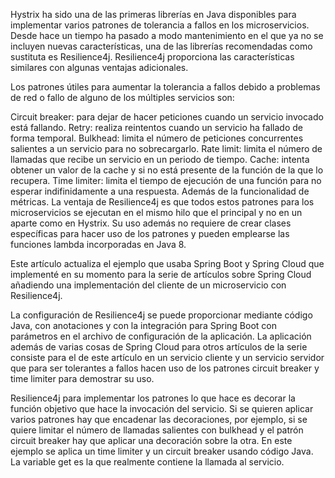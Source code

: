 Hystrix ha sido una de las primeras librerías en Java disponibles para implementar varios patrones de tolerancia a fallos en los microservicios. Desde hace un tiempo ha pasado a modo mantenimiento en el que ya no se incluyen nuevas características, una de las librerías recomendadas como sustituta es Resilience4j. Resilience4j proporciona las características similares con algunas ventajas adicionales.

Los patrones útiles para aumentar la tolerancia a fallos debido a problemas de red o fallo de alguno de los múltiples servicios son:

Circuit breaker: para dejar de hacer peticiones cuando un servicio invocado está fallando.
Retry: realiza reintentos cuando un servicio ha fallado de forma temporal.
Bulkhead: limita el número de peticiones concurrentes salientes a un servicio para no sobrecargarlo.
Rate limit: limita el número de llamadas que recibe un servicio en un periodo de tiempo.
Cache: intenta obtener un valor de la cache y si no está presente de la función de la que lo recupera.
Time limiter: limita el tiempo de ejecución de una función para no esperar indifinidamente a una respuesta.
Además de la funcionalidad de métricas.
La ventaja de Resilience4j es que todos estos patrones para los microservicios se ejecutan en el mismo hilo que el principal y no en un aparte como en Hystrix. Su uso además no requiere de crear clases específicas para hacer uso de los patrones y pueden emplearse las funciones lambda incorporadas en Java 8.

Este artículo actualiza el ejemplo que usaba Spring Boot y Spring Cloud que implementé en su momento para la serie de artículos sobre Spring Cloud añadiendo una implementación del cliente de un microservicio con Resilience4j.

La configuración de Resilience4j se puede proporcionar mediante código Java, con anotaciones y con la integración para Spring Boot con parámetros en el archivo de configuración de la aplicación. La aplicación además de varias cosas de Spring Cloud para otros artículos de la serie consiste para el de este artículo en un servicio cliente y un servicio servidor que para ser tolerantes a fallos hacen uso de los patrones circuit breaker y time limiter para demostrar su uso.

Resilience4j para implementar los patrones lo que hace es decorar la función objetivo que hace la invocación del servicio. Si se quieren aplicar varios patrones hay que encadenar las decoraciones, por ejemplo, si se quiere limitar el número de llamadas salientes con bulkhead y el patrón circuit breaker hay que aplicar una decoración sobre la otra. En este ejemplo se aplica un time limiter y un circuit breaker usando código Java. La variable get es la que realmente contiene la llamada al servicio.